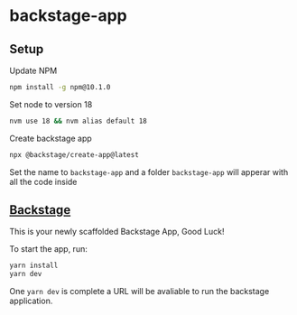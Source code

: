 # backstage-app

## Setup

Update NPM
```sh
npm install -g npm@10.1.0
```

Set node to version 18
```sh
nvm use 18 && nvm alias default 18
```

Create backstage app
```sh
npx @backstage/create-app@latest
```

Set the name to `backstage-app` and a folder `backstage-app` will apperar with all the code inside 

## [Backstage](https://backstage.io)

This is your newly scaffolded Backstage App, Good Luck!

To start the app, run:

```sh
yarn install
yarn dev
```

One `yarn dev` is complete a URL will be avaliable to run the backstage application. 